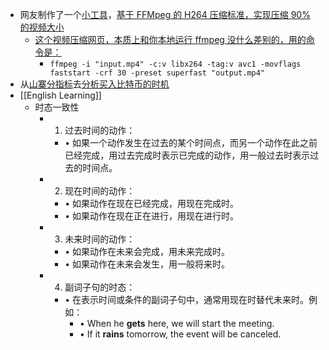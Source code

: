 - 网友制作了一个[小工具](https://tools.rotato.app/compress)，[基于 FFMpeg 的 H264 压缩标准，实现压缩 90% 的视频大小](https://x.com/mortenjust/status/1817991110544744764)
	- [这个视频压缩网页，本质上和你本地运行 ffmpeg 没什么差别的，用的命令是：](https://x.com/dotey/status/1818515902976885092)
		- `ffmpeg -i "input.mp4" -c:v libx264 -tag:v avc1 -movflags faststart -crf 30 -preset superfast "output.mp4"`
- 从[山寨分指标](https://www.blockchaincenter.net/en/altcoin-season-index/)去[分析买入比特币的时机](https://x.com/roger73005305/status/1818520602422263832)
- [[English Learning]]
	- 时态一致性
		- 1.	过去时间的动作：
			- •	如果一个动作发生在过去的某个时间点，而另一个动作在此之前已经完成，用过去完成时表示已完成的动作，用一般过去时表示过去的时间点。
		- 2.	现在时间的动作：
			- •	如果动作在现在已经完成，用现在完成时。
			- •	如果动作在现在正在进行，用现在进行时。
		- 3.	未来时间的动作：
			- •	如果动作在未来会完成，用未来完成时。
			- •	如果动作在未来会发生，用一般将来时。
		- 4.	副词子句的时态：
			- •	在表示时间或条件的副词子句中，通常用现在时替代未来时。例如：
				- •	When he **gets** here, we will start the meeting.
				- •	If it **rains** tomorrow, the event will be canceled.